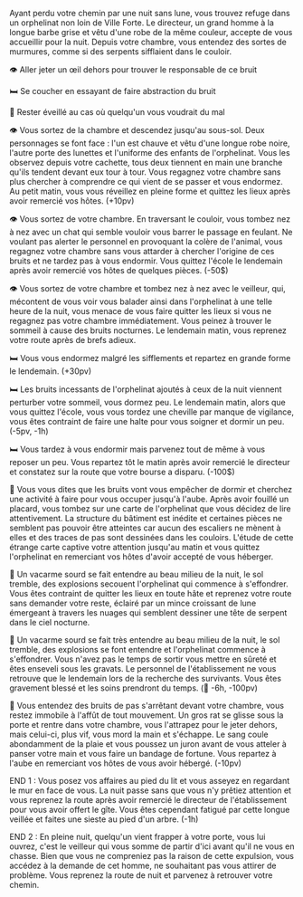 Ayant perdu votre chemin par une nuit sans lune, vous trouvez refuge dans un orphelinat non loin de Ville Forte. Le directeur, un grand homme à la longue barbe grise et vêtu d'une robe de la même couleur, accepte de vous accueillir pour la nuit. Depuis votre chambre, vous entendez des sortes de murmures, comme si des serpents sifflaient dans le couloir.

👁️ Aller jeter un œil dehors pour trouver le responsable de ce bruit

🛏️ Se coucher en essayant de faire abstraction du bruit

🚪 Rester éveillé au cas où quelqu'un vous voudrait du mal


👁️ Vous sortez de la chambre et descendez jusqu'au sous-sol. Deux personnages se font face : l'un est chauve et vêtu d'une longue robe noire, l'autre porte des lunettes et l'uniforme des enfants de l'orphelinat. Vous les observez depuis votre cachette, tous deux tiennent en main une branche qu'ils tendent devant eux tour à tour. Vous regagnez votre chambre sans plus chercher à comprendre ce qui vient de se passer et vous endormez. Au petit matin, vous vous réveillez en pleine forme et quittez les lieux après avoir remercié vos hôtes. (+10pv)

👁️ Vous sortez de votre chambre. En traversant le couloir, vous tombez nez à nez avec un chat qui semble vouloir vous barrer le passage en feulant. Ne voulant pas alerter le personnel en provoquant la colère de l'animal, vous regagnez votre chambre sans vous attarder à chercher l'origine de ces bruits et ne tardez pas à vous endormir. Vous quittez l'école le lendemain après avoir remercié vos hôtes de quelques pièces. (-50$)

👁️ Vous sortez de votre chambre et tombez nez à nez avec le veilleur, qui, mécontent de vous voir vous balader ainsi dans l'orphelinat à une telle heure de la nuit, vous menace de vous faire quitter les lieux si vous ne regagnez pas votre chambre immédiatement. Vous peinez à trouver le sommeil à cause des bruits nocturnes. Le lendemain matin, vous reprenez votre route après de brefs adieux.


🛏️ Vous vous endormez malgré les sifflements et repartez en grande forme le lendemain. (+30pv)

🛏️ Les bruits incessants de l'orphelinat ajoutés à ceux de la nuit viennent perturber votre sommeil, vous dormez peu. Le lendemain matin, alors que vous quittez l'école, vous vous tordez une cheville par manque de vigilance, vous êtes contraint de faire une halte pour vous soigner et dormir un peu. (-5pv, -1h)

🛏️ Vous tardez à vous endormir mais parvenez tout de même à vous reposer un peu. Vous repartez tôt le matin après avoir remercié le directeur et constatez sur la route que votre bourse a disparu. (-100$)

🚪 Vous vous dites que les bruits vont vous empêcher de dormir et cherchez une activité à faire pour vous occuper jusqu'à l'aube. Après avoir fouillé un placard, vous tombez sur une carte de l'orphelinat que vous décidez de lire attentivement. La structure du bâtiment est inédite et certaines pièces ne semblent pas pouvoir être atteintes car aucun des escaliers ne mènent à elles et des traces de pas sont dessinées dans les couloirs. L'étude de cette étrange carte captive votre attention jusqu'au matin et vous quittez l'orphelinat en remerciant vos hôtes d'avoir accepté de vous héberger.

🚪 Un vacarme sourd se fait entendre au beau milieu de la nuit, le sol tremble, des explosions secouent l'orphelinat qui commence à s'effondrer. Vous êtes contraint de quitter les lieux en toute hâte et reprenez votre route sans demander votre reste, éclairé par un mince croissant de lune émergeant à travers les nuages qui semblent dessiner une tête de serpent dans le ciel nocturne.

🚪 Un vacarme sourd se fait très entendre au beau milieu de la nuit, le sol tremble, des explosions se font entendre et l'orphelinat commence à s'effondrer. Vous n'avez pas le temps de sortir vous mettre en sûreté et êtes enseveli sous les gravats. Le personnel de l'établissement ne vous retrouve que le lendemain lors de la recherche des survivants. Vous êtes gravement blessé et les soins prendront du temps. (🤕 -6h, -100pv)

🚪 Vous entendez des bruits de pas s'arrêtant devant votre chambre, vous restez immobile à l'affût de tout mouvement. Un gros rat se glisse sous la porte et rentre dans votre chambre, vous l'attrapez pour le jeter dehors, mais celui-ci, plus vif, vous mord la main et s'échappe. Le sang coule abondamment de la plaie et vous poussez un juron avant de vous atteler à panser votre main et vous faire un bandage de fortune. Vous repartez à l'aube en remerciant vos hôtes de vous avoir hébergé. (-10pv)


END 1 : Vous posez vos affaires au pied du lit et vous asseyez en regardant le mur en face de vous. La nuit passe sans que vous n'y prêtiez attention et vous reprenez la route après avoir remercié le directeur de l'établissement pour vous avoir offert le gîte. Vous êtes cependant fatigué par cette longue veillée et faites une sieste au pied d'un arbre. (-1h)

END 2 : En pleine nuit, quelqu'un vient frapper à votre porte, vous lui ouvrez, c'est le veilleur qui vous somme de partir d'ici avant qu'il ne vous en chasse. Bien que vous ne compreniez pas la raison de cette expulsion, vous accédez à la demande de cet homme, ne souhaitant pas vous attirer de problème. Vous reprenez la route de nuit et parvenez à retrouver votre chemin.
